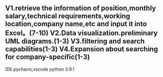V1.retrieve the information of position,monthly salary,technical requirements,working location,company name,etc and input it into Excel。(7-10)
V2.Data visualization.preliminary UML diagrams.(1-3)
V3.filtering and search capabilities(1-3)
V4.Expansion about searching for company-specific(1-3)
---------------------------------------------------------------
IDE:pycharm,vscode
python 3.9.1